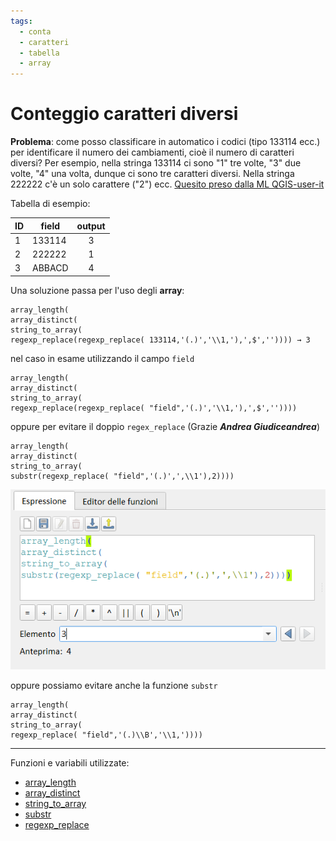```yaml
---
tags:
  - conta
  - caratteri
  - tabella
  - array
---
```


# Conteggio caratteri diversi

**Problema**: come posso classificare in automatico i codici (tipo 133114 ecc.) per identificare il numero dei cambiamenti, cioè il numero di caratteri diversi? Per esempio, nella stringa 133114 ci sono "1" tre volte, "3" due volte, "4" una volta, dunque ci sono tre caratteri diversi. Nella stringa 222222 c'è un solo carattere ("2") ecc. [Quesito preso dalla ML QGIS-user-it](http://osgeo-org.1560.x6.nabble.com/calcolatore-di-campi-conteggio-simboli-numeri-lettere-diversi-td5444878.html)


Tabella di esempio:

ID|field|output
--|-----|:----:
1|133114 |3
2|222222 |1
3|ABBACD |4

Una soluzione passa per l'uso degli **array**:

```
array_length(
array_distinct(  
string_to_array(
regexp_replace(regexp_replace( 133114,'(.)','\\1,'),',$','')))) → 3
```

nel caso in esame utilizzando il campo `field`

```
array_length(
array_distinct(  
string_to_array(
regexp_replace(regexp_replace( "field",'(.)','\\1,'),',$',''))))
```

oppure per evitare il doppio `regex_replace` (Grazie **_Andrea Giudiceandrea_**)

```
array_length(
array_distinct(  
string_to_array(
substr(regexp_replace( "field",'(.)',',\\1'),2))))
```

[![screen](../img/esempi/conteggio_caratteri_diversi/img_01.png)](../img/esempi/conteggio_caratteri_diversi/img_01.png)

oppure possiamo evitare anche la funzione `substr`

```
array_length(
array_distinct(  
string_to_array(
regexp_replace( "field",'(.)\\B','\\1,'))))
```

---

Funzioni e variabili utilizzate:

* [array_length](../gr_funzioni/array/array_unico.md#array_length)
* [array_distinct](../gr_funzioni/array/array_unico.md#array_distinct)
* [string_to_array](../gr_funzioni/array/stringhe_di_testo_unico.md#string_to_array)
* [substr](../gr_funzioni/stringhe_di_testo/stringhe_di_testo_unico.md#substr)
* [regexp_replace](../gr_funzioni/stringhe_di_testo/stringhe_di_testo_unico.md#regexp_replace)

